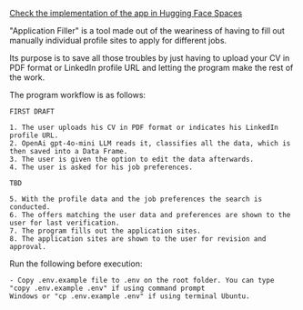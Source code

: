 [Check the implementation of the app in Hugging Face Spaces](https://huggingface.co/spaces/anderping/Application-Filler)

"Application Filler" is a tool made out of the weariness of having to fill out manually individual profile sites to 
apply for different jobs.

Its purpose is to save all those troubles by just having to upload your CV in PDF format or LinkedIn profile URL and 
letting the program make the rest of the work.

The program workflow is as follows:

    FIRST DRAFT

    1. The user uploads his CV in PDF format or indicates his LinkedIn profile URL.
    2. OpenAi gpt-4o-mini LLM reads it, classifies all the data, which is then saved into a Data Frame.
    3. The user is given the option to edit the data afterwards.
    4. The user is asked for his job preferences.

    TBD

    5. With the profile data and the job preferences the search is conducted.
    6. The offers matching the user data and preferences are shown to the user for last verification.
    7. The program fills out the application sites.
    8. The application sites are shown to the user for revision and approval.


Run the following before execution:

    - Copy .env.example file to .env on the root folder. You can type "copy .env.example .env" if using command prompt 
    Windows or "cp .env.example .env" if using terminal Ubuntu.

